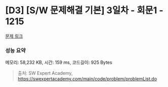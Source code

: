 # [D3] [S/W 문제해결 기본] 3일차 - 회문1 - 1215 

[문제 링크](https://swexpertacademy.com/main/code/problem/problemDetail.do?contestProbId=AV14QpAaAAwCFAYi) 

### 성능 요약

메모리: 58,232 KB, 시간: 159 ms, 코드길이: 925 Bytes



> 출처: SW Expert Academy, https://swexpertacademy.com/main/code/problem/problemList.do